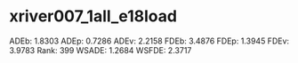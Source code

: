 # xriver007_1all_e18load

ADEb: 1.8303
ADEp: 0.7286
ADEv: 2.2158
FDEb: 3.4876
FDEp: 1.3945
FDEv: 3.9783
Rank: 399
WSADE: 1.2684
WSFDE: 2.3717